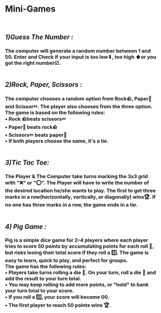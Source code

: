 # Mini-Games<br><br>
## *1)Guess The Number :* 
### The computer will generate a random number between 1 and 50. Enter and Check if your input is too low⬇, too high ⬆or you got the right number☑.<br><br>
## *2)Rock, Paper, Scissors :* 
### The computer chooses a random option from Rock🪨, Paper📃 and Scissor✂. The player also chooses from the three option. The game is based on the following rules:<br>• Rock 🪨beats scissors✂<br>• Paper📃 beats rock🪨<br>• Scissors✂ beats paper📃<br>• If both players choose the same, it's a tie.<br><br>
## *3)Tic Tac Toe:* 
### The Player & The Computer take turns marking the 3x3 grid with "❌" or "⭕". The Player will have to write the number of the desired location he/she wants to play. The first to get three marks in a row(horizontally, vertically, or diagonally) wins🏆. If no one has three marks in a row, the game ends in a tie.<br><br>
## *4) Pig Game :* 
### Pig is a simple dice game for 2–4 players where each player tries to score 50 points by accumulating points for each roll 🎲, but risks losing their total score if they roll a 1️⃣. The game is easy to learn, quick to play, and perfect for groups.<br>The game has the following rules:<br>• Players take turns rolling a die 🎲. On your turn, roll a die 🎲 and add the result to your turn total.<br>• You may keep rolling to add more points, or "hold" to bank your turn total to your score.<br>• If you roll a 1️⃣, your score will become 0️0.<br>• The first player to reach 50 points wins 🏆.<br>
